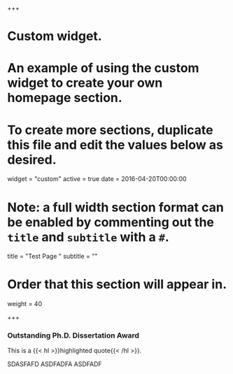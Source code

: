 +++
# Custom widget.
# An example of using the custom widget to create your own homepage section.
# To create more sections, duplicate this file and edit the values below as desired.
widget = "custom"
active = true
date = 2016-04-20T00:00:00

# Note: a full width section format can be enabled by commenting out the `title` and `subtitle` with a `#`.
title = "Test Page "
subtitle = ""

# Order that this section will appear in.
weight = 40


+++

### __Outstanding Ph.D. Dissertation Award__

This is a {{< hl >}}highlighted quote{{< /hl >}}.

SDASFAFD
ASDFADFA
ASDFADF